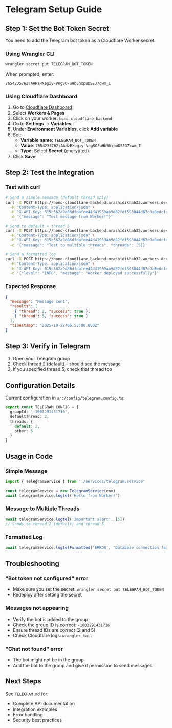 # Telegram Setup Guide

## Step 1: Set the Bot Token Secret

You need to add the Telegram bot token as a Cloudflare Worker secret.

### Using Wrangler CLI

```bash
wrangler secret put TELEGRAM_BOT_TOKEN
```

When prompted, enter:
```
7654235762:AAHzRXegiy-VngSOFuHb5hxpuDSEJ7cwm_I
```

### Using Cloudflare Dashboard

1. Go to [Cloudflare Dashboard](https://dash.cloudflare.com/)
2. Select **Workers & Pages**
3. Click on your worker: `hono-cloudflare-backend`
4. Go to **Settings** → **Variables**
5. Under **Environment Variables**, click **Add variable**
6. Set:
   - **Variable name**: `TELEGRAM_BOT_TOKEN`
   - **Value**: `7654235762:AAHzRXegiy-VngSOFuHb5hxpuDSEJ7cwm_I`
   - **Type**: Select **Secret** (encrypted)
7. Click **Save**

## Step 2: Test the Integration

### Test with curl

```bash
# Send a simple message (default thread only)
curl -X POST https://hono-cloudflare-backend.mrashidikhah32.workers.dev/api/telegram/send \
  -H "Content-Type: application/json" \
  -H "X-API-Key: 615c562a9d86dfdafee44d41959ab9d82fdf593044d67c0a0edcfdb3641b4642" \
  -d '{"message": "Test message from Worker!"}'

# Send to default + thread 5
curl -X POST https://hono-cloudflare-backend.mrashidikhah32.workers.dev/api/telegram/send \
  -H "Content-Type: application/json" \
  -H "X-API-Key: 615c562a9d86dfdafee44d41959ab9d82fdf593044d67c0a0edcfdb3641b4642" \
  -d '{"message": "Test to multiple threads", "threads": [5]}'

# Send a formatted log
curl -X POST https://hono-cloudflare-backend.mrashidikhah32.workers.dev/api/telegram/log \
  -H "Content-Type: application/json" \
  -H "X-API-Key: 615c562a9d86dfdafee44d41959ab9d82fdf593044d67c0a0edcfdb3641b4642" \
  -d '{"level": "INFO", "message": "Worker deployed successfully"}'
```

### Expected Response

```json
{
  "message": "Message sent",
  "results": [
    { "thread": 2, "success": true },
    { "thread": 5, "success": true }
  ],
  "timestamp": "2025-10-27T06:53:00.000Z"
}
```

## Step 3: Verify in Telegram

1. Open your Telegram group
2. Check thread 2 (default) - should see the message
3. If you specified thread 5, check that thread too

## Configuration Details

Current configuration in `src/config/telegram.config.ts`:

```typescript
export const TELEGRAM_CONFIG = {
  groupId: '-1003291431716',
  defaultThread: 2,
  threads: {
    default: 2,
    other: 5
  }
}
```

## Usage in Code

### Simple Message

```typescript
import { TelegramService } from './services/telegram.service'

const telegramService = new TelegramService(env)
await telegramService.logtel('Hello from Worker!')
```

### Message to Multiple Threads

```typescript
await telegramService.logtel('Important alert', [5])
// Sends to thread 2 (default) and thread 5
```

### Formatted Log

```typescript
await telegramService.logtelFormatted('ERROR', 'Database connection failed', [5])
```

## Troubleshooting

### "Bot token not configured" error
- Make sure you set the secret: `wrangler secret put TELEGRAM_BOT_TOKEN`
- Redeploy after setting the secret

### Messages not appearing
- Verify the bot is added to the group
- Check the group ID is correct: `-1003291431716`
- Ensure thread IDs are correct (2 and 5)
- Check Cloudflare logs: `wrangler tail`

### "Chat not found" error
- The bot might not be in the group
- Add the bot to the group and give it permission to send messages

## Next Steps

See `TELEGRAM.md` for:
- Complete API documentation
- Integration examples
- Error handling
- Security best practices
